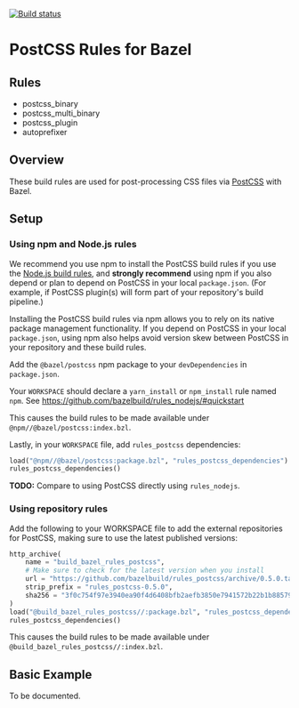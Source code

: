 [![Build status](https://badge.buildkite.com/bc5333505517af47aba68c0c464f17a8e596338b742e6df295.svg)](https://buildkite.com/bazel/rules-postcss)

# PostCSS Rules for Bazel

## Rules

*   postcss_binary
*   postcss_multi_binary
*   postcss_plugin
*   autoprefixer

## Overview

These build rules are used for post-processing CSS files via [PostCSS][postcss]
with Bazel.

[postcss]: https://postcss.org

## Setup

### Using npm and Node.js rules

We recommend you use npm to install the PostCSS build rules if you use the
[Node.js build rules][rules_nodejs], and **strongly recommend** using npm
if you also depend or plan to depend on PostCSS in your local `package.json`.
(For example, if PostCSS plugin(s) will form part of your repository's build
pipeline.)

Installing the PostCSS build rules via npm allows you to rely on its native
package management functionality. If you depend on PostCSS in your local
`package.json`, using npm also helps avoid version skew between PostCSS in
your repository and these build rules.

[rules_nodejs]: https://bazelbuild.github.io/rules_nodejs/

Add the `@bazel/postcss` npm package to your `devDependencies` in
`package.json`.

Your `WORKSPACE` should declare a `yarn_install` or `npm_install` rule named
`npm`.
See https://github.com/bazelbuild/rules_nodejs/#quickstart

This causes the build rules to be made available under
`@npm//@bazel/postcss:index.bzl`.

Lastly, in your `WORKSPACE` file, add `rules_postcss` dependencies:

```python
load("@npm//@bazel/postcss:package.bzl", "rules_postcss_dependencies")
rules_postcss_dependencies()
```

**TODO:** Compare to using PostCSS directly using `rules_nodejs`.

### Using repository rules

Add the following to your WORKSPACE file to add the external repositories for
PostCSS, making sure to use the latest published versions:

```python
http_archive(
    name = "build_bazel_rules_postcss",
    # Make sure to check for the latest version when you install
    url = "https://github.com/bazelbuild/rules_postcss/archive/0.5.0.tar.gz",
    strip_prefix = "rules_postcss-0.5.0",
    sha256 = "3f0c754f97e3940ea90f4d6408bfb2aefb3850e7941572b22b1b88579c428ff9",
)
load("@build_bazel_rules_postcss//:package.bzl", "rules_postcss_dependencies")
rules_postcss_dependencies()
```

This causes the build rules to be made available under
`@build_bazel_rules_postcss//:index.bzl`.

## Basic Example

To be documented.
